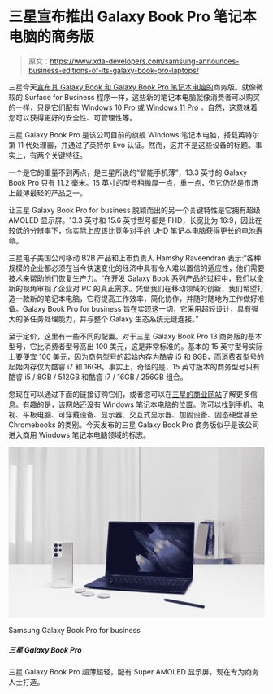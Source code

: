 # 三星宣布推出 Galaxy Book Pro 笔记本电脑的商务版

> 原文：<https://www.xda-developers.com/samsung-announces-business-editions-of-its-galaxy-book-pro-laptops/>

三星今天[宣布其 Galaxy Book 和 Galaxy Book Pro 笔记本电脑的](https://news.samsung.com/us/reclaim-workday-with-samsung-galaxy-book-pro/)商务版。就像微软的 Surface for Business 程序一样，这些新的笔记本电脑就像消费者可以购买的一样，只是它们配有 Windows 10 Pro 或 [Windows 11 Pro](https://www.xda-developers.com/windows-11/) 。自然，这意味着您可以获得更好的安全性、可管理性等。

三星 Galaxy Book Pro 是该公司目前的旗舰 Windows 笔记本电脑，搭载英特尔第 11 代处理器，并通过了英特尔 Evo 认证。然而，这并不是这些设备的标题。事实上，有两个关键特征。

一个是它的重量不到两点，是三星所说的“智能手机薄”，13.3 英寸的 Galaxy Book Pro 只有 11.2 毫米。15 英寸的型号稍微厚一点，重一点，但它仍然是市场上最薄最轻的产品之一。

让三星 Galaxy Book Pro for business 脱颖而出的另一个关键特性是它拥有超级 AMOLED 显示屏。13.3 英寸和 15.6 英寸型号都是 FHD，长宽比为 16:9，因此在较低的分辨率下，你实际上应该比竞争对手的 UHD 笔记本电脑获得更长的电池寿命。

三星电子美国公司移动 B2B 产品和上市负责人 Hamshy Raveendran 表示:“各种规模的企业都必须在当今快速变化的经济中具有令人难以置信的适应性，他们需要技术来帮助他们恢复生产力。“在开发 Galaxy Book 系列产品的过程中，我们以全新的视角审视了企业对 PC 的真正需求。凭借我们在移动领域的创新，我们希望打造一款新的笔记本电脑，它将提高工作效率，简化协作，并随时随地为工作做好准备。Galaxy Book Pro for business 旨在实现这一切，它采用超轻设计，具有强大的多任务处理能力，并与整个 Galaxy 生态系统无缝连接。”

至于定价，这里有一些不同的配置。对于三星 Galaxy Book Pro 13 商务版的基本型号，它比消费者型号高出 100 美元，这是非常标准的。基本的 15 英寸型号实际上要便宜 100 美元，因为商务型号的起始内存为酷睿 i5 和 8GB，而消费者型号的起始内存仅为酷睿 i7 和 16GB。事实上，奇怪的是，15 英寸版本的商务型号只有酷睿 i5 / 8GB / 512GB 和酷睿 i7 / 16GB / 256GB 组合。

您现在可以通过下面的链接订购它们，或者您可以在[三星的商业网站](https://shop-links.co/1751482446057724939?u1=1cdcd883-24b9-4c6b-89b8-8fdc39dec8ec)了解更多信息。有趣的是，该网站还没有 Windows 笔记本电脑的位置。你可以找到手机、电视、平板电脑、可穿戴设备、显示器、交互式显示器、加固设备、固态硬盘甚至 Chromebooks 的类别。今天发布的三星 Galaxy Book Pro 商务版似乎是该公司进入商用 Windows 笔记本电脑领域的标志。

 <picture>![The Samsung Galaxy Book Pro is ultra thin and light, has a Super AMOLED display, and is now made for business.](img/1bacb860f74af287f2ae9b598b66d238.png)</picture> 

Samsung Galaxy Book Pro for business

##### 三星 Galaxy Book Pro

三星 Galaxy Book Pro 超薄超轻，配有 Super AMOLED 显示屏，现在专为商务人士打造。